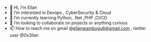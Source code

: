 - 👋 Hi, I’m Ellan
- 👀 I’m interested in Devops , CyberSecurity & Cloud
- 🌱 I’m currently learning Python, .Net ,PHP ,CI/CD 
- 💞️ I’m looking to collaborate on projects or anything curious
- 📫 How to reach me  on gmail @ellanwambugu6@gmail.com , twitter user @0x3llan 

<!---
ArvidEllan/ArvidEllan is a ✨ special ✨ repository because its `README.md` (this file) appears on your GitHub profile.
You can click the Preview link to take a look at your changes.
--->
